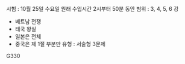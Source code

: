 시험 : 10월 25일 수요일 원래 수업시간 2시부터 50분 동안
범위 : 3, 4, 5, 6 강
- 베트남 전쟁
- 태국 왕실
- 일본은 전체
- 중국은 제 1절 부분만
유형 : 서술형 3문제 

G330

